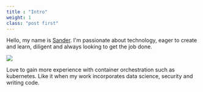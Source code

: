 ```yaml
---
title : "Intro"
weight: 1
class: "post first"
---
```


<style>
#site-head-content { background-color: #5BA4E5; }
#site-head-content a { display:none; }
#blog-logo { display:none; }
.inner section { display: none; }
</style>


Hello, my name is [Sander](https://lent.ink).
I'm passionate about technology,
eager to create and learn,
diligent and always looking to get the job done.


<img src="https://cdn.lent.ink/img/chair.jpg">


Love to gain more experience with container orchestration such as kubernetes.
Like it when my work incorporates data science, security and writing code.
